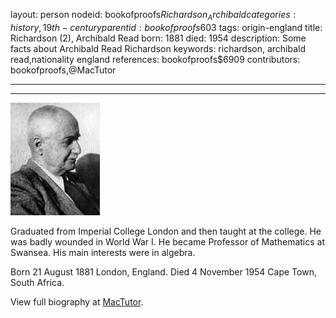 layout: person
nodeid: bookofproofs$Richardson_Archibald
categories: history,19th-century
parentid: bookofproofs$603
tags: origin-england
title: Richardson (2), Archibald Read
born: 1881
died: 1954
description: Some facts about Archibald Read Richardson
keywords: richardson, archibald read,nationality england
references: bookofproofs$6909
contributors: bookofproofs,@MacTutor

---


---

![Richardson_Archibald.jpg](https://github.com/bookofproofs/bookofproofs.github.io/blob/main/_sources/_assets/images/portraits/Richardson_Archibald.jpg?raw=true)

Graduated from Imperial College London and then taught at the college. He was badly wounded in World War I. He became Professor of Mathematics at Swansea. His main interests were in algebra.

Born 21 August 1881 London, England. Died 4 November 1954 Cape Town, South Africa.


View full biography at [MacTutor](https://mathshistory.st-andrews.ac.uk/Biographies/Richardson_Archibald/).